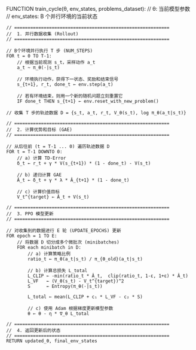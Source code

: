 FUNCTION train_cycle(θ, env_states, problems_dataset):
    // θ: 当前模型参数
    // env_states: B 个并行环境的当前状态

    // ==========================================================
    //  1. 并行数据收集 (Rollout)
    // ==========================================================
    
    // B个环境并行执行 T 步 (NUM_STEPS)
    FOR t = 0 TO T-1:
        // 根据当前观测 s_t，采样动作 a_t
        a_t ~ π_θ(·|s_t)

        // 环境执行动作，获得下一状态、奖励和结束信号
        s_{t+1}, r_t, done_t ← env.step(a_t)

        // 若有环境结束，则用一个新的随机问题立刻重置它
        IF done_t THEN s_{t+1} ← env.reset_with_new_problem()
    
    // 收集 T 步的轨迹数据 D = {s_t, a_t, r_t, V_θ(s_t), log π_θ(a_t|s_t)}

    // ==========================================================
    //  2. 计算优势和目标 (GAE)
    // ==========================================================

    // 从后往前 (t = T-1 ... 0) 遍历轨迹数据 D
    FOR t = T-1 DOWNTO 0:
        // a) 计算 TD-Error
        δ_t ← r_t + γ * V(s_{t+1}) * (1 - done_t) - V(s_t)

        // b) 递归计算 GAE
        Â_t ← δ_t + γ * λ * Â_{t+1} * (1 - done_t)

        // c) 计算价值目标
        V_t^{target} ← Â_t + V(s_t)

    // ==========================================================
    //  3. PPO 模型更新
    // ==========================================================
    
    // 对收集到的数据进行 E 轮 (UPDATE_EPOCHS) 更新
    FOR epoch = 1 TO E:
        // 将数据 D 切分成多个微批次 (minibatches)
        FOR each minibatch in D:
            // a) 计算策略比例
            ratio_t ← π_θ(a_t|s_t) / π_{θ_old}(a_t|s_t)

            // b) 计算总损失 L_total
            L_CLIP ← -min(ratio_t * Â_t,  clip(ratio_t, 1-ε, 1+ε) * Â_t)
            L_VF   ← (V_θ(s_t) - V_t^{target})^2
            S      ← Entropy(π_θ(·|s_t))

            L_total ← mean(L_CLIP + c₁ * L_VF - c₂ * S)
            
            // c) 使用 Adam 根据梯度更新模型参数
            θ ← θ - η * ∇_θ L_total

    // ==========================================================
    //  4. 返回更新后的状态
    // ==========================================================
    RETURN updated_θ, final_env_states
